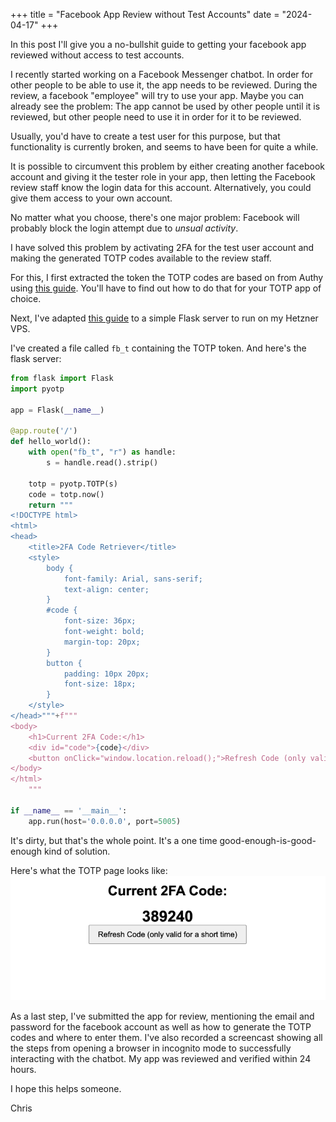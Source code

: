 +++
title = "Facebook App Review without Test Accounts"
date = "2024-04-17"
+++

In this post I'll give you a no-bullshit guide to getting your facebook app reviewed without access to test accounts.

I recently started working on a Facebook Messenger chatbot. In order for other people to be able to use it, the app needs to be reviewed. During the review, a facebook "employee" will try to use your app. Maybe you can already see the problem: The app cannot be used by other people until it is reviewed, but other people need to use it in order for it to be reviewed.

Usually, you'd have to create a test user for this purpose, but that functionality is currently broken, and seems to have been for quite a while.

It is possible to circumvent this problem by either creating another facebook account and giving it the tester role in your app, then letting the Facebook review staff know the login data for this account. Alternatively, you could give them access to your own account.

No matter what you choose, there's one major problem: Facebook will probably block the login attempt due to _unsual activity_.

I have solved this problem by activating 2FA for the test user account and making the generated TOTP codes available to the review staff.

For this, I first extracted the token the TOTP codes are based on from Authy using [this guide](https://gist.github.com/gboudreau/94bb0c11a6209c82418d01a59d958c93). You'll have to find out how to do that for your TOTP app of choice.

Next, I've adapted [this guide](https://www.reddit.com/r/facebook/comments/16onkyz/how_to_get_your_meta_app_reviewed_without_test/) to a simple Flask server to run on my Hetzner VPS. 

I've created a file called `fb_t` containing the TOTP token. And here's the flask server:

```python
from flask import Flask
import pyotp

app = Flask(__name__)

@app.route('/')
def hello_world():
    with open("fb_t", "r") as handle:
        s = handle.read().strip()

    totp = pyotp.TOTP(s)
    code = totp.now()
    return """
<!DOCTYPE html>
<html>
<head>
    <title>2FA Code Retriever</title>
    <style>
        body {
            font-family: Arial, sans-serif;
            text-align: center;
        }
        #code {
            font-size: 36px;
            font-weight: bold;
            margin-top: 20px;
        }
        button {
            padding: 10px 20px;
            font-size: 18px;
        }
    </style>
</head>"""+f"""
<body>
    <h1>Current 2FA Code:</h1>
    <div id="code">{code}</div>
    <button onClick="window.location.reload();">Refresh Code (only valid for a short time)</button>
</body>
</html>
    """

if __name__ == '__main__':
    app.run(host='0.0.0.0', port=5005)
```

It's dirty, but that's the whole point. It's a one time good-enough-is-good-enough kind of solution.

Here's what the TOTP page looks like:
![](totp.png)

As a last step, I've submitted the app for review, mentioning the email and password for the facebook account as well as how to generate the TOTP codes and where to enter them. I've also recorded a screencast showing all the steps from opening a browser in incognito mode to successfully interacting with the chatbot. My app was reviewed and verified within 24 hours.

I hope this helps someone.

Chris
